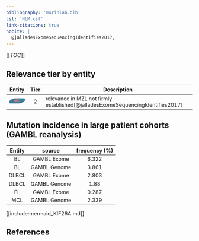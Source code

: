 ```yaml
---
bibliography: 'morinlab.bib'
csl: 'NLM.csl'
link-citations: true
nocite: |
  @jalladesExomeSequencingIdentifies2017, 
---
```


[[_TOC_]]




## Relevance tier by entity

|Entity|Tier|Description|
|:------:|:----:|--------------------------------------|
|![MZL](images/icons/MZL_tier2.png)|2|relevance in MZL not firmly established[@jalladesExomeSequencingIdentifies2017]|


## Mutation incidence in large patient cohorts (GAMBL reanalysis)

|Entity|source |frequency (%)|
|:------:|:----:|:----:|
|BL|GAMBL Exome |6.322 |
|BL|GAMBL Genome |3.861 |
|DLBCL|GAMBL Exome |2.803 |
|DLBCL|GAMBL Genome |1.88 |
|FL|GAMBL Exome |0.287 |
|MCL|GAMBL Genome |2.339 |


[[include:mermaid_KIF26A.md]]

## References


